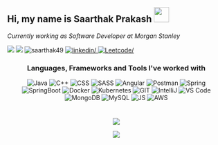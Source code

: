 <h2>Hi, my name is Saarthak Prakash <img src="https://github.com/TheDudeThatCode/TheDudeThatCode/blob/master/Assets/Hi.gif" width="35px"></h2>
<p><em>Currently working as Software Developer at Morgan Stanley</em></p>


<p align="left">
  <img src = "https://img.shields.io/github/followers/saarthak49?logo=GitHub&style=for-the-badge">
  <img src = "https://img.shields.io/github/stars/saarthak49?logo=github&style=for-the-badge">
  <img src = "https://komarev.com/ghpvc/?username=saarthak49&label=Profile%20views&color=0e75b6&style=for-the-badge" alt="saarthak49" />
  <a href="https://www.linkedin.com/in/saarthak-prakash-5a72b8169/" target="_blank" rel="noopener noreferrer">
    <img src=https://img.shields.io/badge/linkedin-%231E77B5.svg?&style=for-the-badge&logo=linkedin&logoColor=white alt=linkedin/>
  </a>
  
  <a href="https://leetcode.com/sams49/" target="_blank" rel="noopener noreferrer">
    <img src=https://img.shields.io/badge/leetcode-ffa116.svg?&style=for-the-badge&logo=leetcode&logoColor=black alt=Leetcode/>
  </a>
</p>





<!-- <p align="right"> -->
  
</p>

<h3 align="center">Languages, Frameworks and Tools I've worked with</h3>
<p align="center">
  <img src="https://img.shields.io/badge/Java-ED8B00?style=for-the-badge&logo=java&logoColor=white" alt="Java">
  <img src="https://img.shields.io/badge/C%2B%2B-00599C?style=for-the-badge&logo=c%2B%2B&logoColor=white" alt="C++">
  <img src="https://img.shields.io/badge/CSS-239120?&style=for-the-badge&logo=css3&logoColor=white" alt="CSS">
  <img src="https://img.shields.io/badge/Sass-CC6699?style=for-the-badge&logo=sass&logoColor=white" alt="SASS">
  <img src="https://img.shields.io/badge/Angular-DD0031?style=for-the-badge&logo=angular&logoColor=white" alt="Angular">
  <img src="https://img.shields.io/badge/postman-ff6c37.svg?style=for-the-badge&logo=postman&logoColor=white" alt="Postman">
  <img src ="https://img.shields.io/badge/spring-%236DB33F.svg?style=for-the-badge&logo=spring&logoColor=white" alt="Spring">
  <img src ="https://img.shields.io/badge/spring boot-008037.svg?style=for-the-badge&logo=springboot&logoColor=white" alt="SpringBoot">
  <img src ="https://img.shields.io/badge/docker-2497ed.svg?style=for-the-badge&logo=docker&logoColor=white" alt="Docker">
  <img src ="https://img.shields.io/badge/Kubernetes-2e6ce6.svg?style=for-the-badge&logo=kubernetes&logoColor=white" alt="Kubernetes">
  <img src="https://img.shields.io/badge/git-f63d11.svg?style=for-the-badge&logo=GIT&logoColor=white" alt="GIT">
  <img src="https://img.shields.io/badge/IntelliJ-7a54a4.svg?style=for-the-badge&logo=intellij idea&logoColor=white" alt="IntelliJ">
  <img src="https://img.shields.io/badge/VS Code-107ec9.svg?style=for-the-badge&logo=visual studio code&logoColor=white" alt="VS Code">
  <img src="https://img.shields.io/badge/mongodb-023430.svg?style=for-the-badge&logo=mongodb&logoColor=00ed64" alt="MongoDB">
  <img src="https://img.shields.io/badge/mysql-4040FF.svg?style=for-the-badge&logo=mysql&logoColor=white" alt="MySQL">
  <img src="https://img.shields.io/badge/JavaScript-323330?style=for-the-badge&logo=javascript&logoColor=F7DF1E" alt="JS">
  <img src="https://img.shields.io/badge/AWS-ff9a00?style=for-the-badge&logo=amazon aws&logoColor=white" alt="AWS">
</p>

<h1></h1>

<p align = "center">
  <img align="center" src="https://github-readme-stats.vercel.app/api?username=saarthak49&show_icons=true&theme=dark">
</p>
<p align = "center">
  <img align="center" src="https://github-readme-stats.vercel.app/api/top-langs/?username=saarthak49&theme=dark&locale=en&layout=compact">
</p>



<!--
**saarthak49/saarthak49** is a ✨ _special_ ✨ repository because its `README.md` (this file) appears on your GitHub profile.

Here are some ideas to get you started:

- 🔭 I’m currently working on ...
- 🌱 I’m currently learning ...
- 👯 I’m looking to collaborate on ...
- 🤔 I’m looking for help with ...
- 💬 Ask me about ...
- 📫 How to reach me: ...
- 😄 Pronouns: ...
- ⚡ Fun fact: ...
-->
